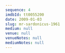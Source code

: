 ```yaml
---
sequence: 4
imdbId: tt0055200
date: 2009-01-03
slug: mr-sardonicus-1961
medium: null
venue: null
venueNotes: null
mediumNotes: null
---
```


